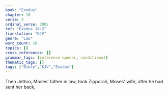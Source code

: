 ```yaml
---
book: "Exodus"
chapter: 18
verse: 2
ordinal_verse: 2002
ref: "Exodus 18:2"
translation: "KJV"
genre: "Law"
word_count: 16
topics: []
cross_references: []
grammar_tags: [inference-opener, conditional]
thematic_tags: []
tags: ["Bible","KJV","Exodus"]
---
```

Then Jethro, Moses' father in law, took Zipporah, Moses' wife, after he had sent her back,
